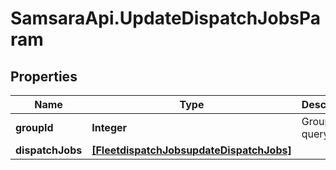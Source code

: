 # SamsaraApi.UpdateDispatchJobsParam

## Properties
Name | Type | Description | Notes
------------ | ------------- | ------------- | -------------
**groupId** | **Integer** | Group ID to query. | 
**dispatchJobs** | [**[FleetdispatchJobsupdateDispatchJobs]**](FleetdispatchJobsupdateDispatchJobs.md) |  | 


